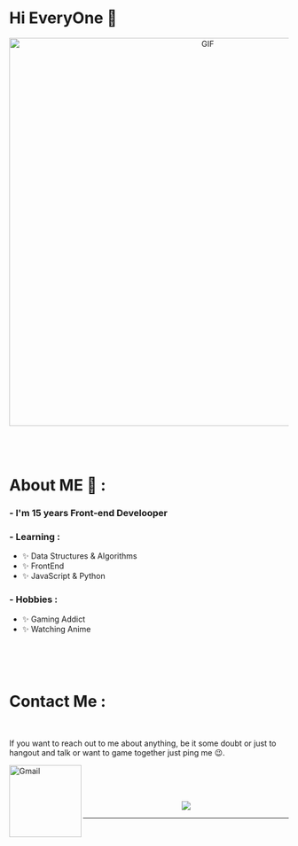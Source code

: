 # Hi EveryOne 👋

<div align="center">
<img hight="300" width="700" alt="GIF" align="center" src="https://ibb.co/44Yj8B6">
</div>

</br>
</br>
</br>


# About ME 💬 :

### - I'm 15 years Front-end Develooper


### - Learning :
- ✨ Data Structures & Algorithms
- ✨ FrontEnd
- ✨ JavaScript & Python

### - Hobbies : 
- ✨ Gaming Addict
- ✨ Watching Anime


</br>
</br>
</br>





# Contact Me :

<p>
 </br>


If you want to reach out to me about anything, be it some doubt or just to hangout and talk or want to game together just ping me 😉.

<a href="mailto:max1mkasss.mail@gmail.com">
 <img align="left" alt="Gmail" width="130" hight="100" src="https://github.com/Xx-Ashutosh-xX/Xx-Ashutosh-xX/blob/master/assets/icons/gmail.png" />
</a>
</br>
</br>
</br>
</a>



<p align="center" >  
<img  src="[https://github-readme-stats.vercel.app/api?username=Xx-Ashutosh-xX&&show_icons=true&theme=radical](https://tenor.com/view/coding-typing-pc-laptop-power-gif-21599707)"/>
  </p>

*************
